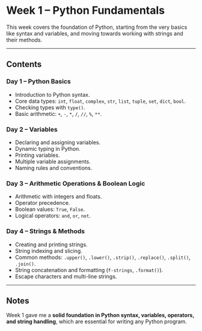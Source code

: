 # Week 1 – Python Fundamentals

This week covers the foundation of Python, starting from the very basics like syntax and variables, and moving towards working with strings and their methods.

---

## Contents

### **Day 1 – Python Basics**
- Introduction to Python syntax.
- Core data types: `int`, `float`, `complex`, `str`, `list`, `tuple`, `set`, `dict`, `bool`.
- Checking types with `type()`.
- Basic arithmetic: `+`, `-`, `*`, `/`, `//`, `%`, `**`.

### **Day 2 – Variables**
- Declaring and assigning variables.
- Dynamic typing in Python.
- Printing variables.
- Multiple variable assignments.
- Naming rules and conventions.

### **Day 3 – Arithmetic Operations & Boolean Logic**
- Arithmetic with integers and floats.
- Operator precedence.
- Boolean values: `True`, `False`.
- Logical operators: `and`, `or`, `not`.

### **Day 4 – Strings & Methods**
- Creating and printing strings.
- String indexing and slicing.
- Common methods: `.upper()`, `.lower()`, `.strip()`, `.replace()`, `.split()`, `.join()`.
- String concatenation and formatting (`f-strings`, `.format()`).
- Escape characters and multi-line strings.

---

## Notes
Week 1 gave me a **solid foundation in Python syntax, variables, operators, and string handling**, which are essential for writing any Python program.
